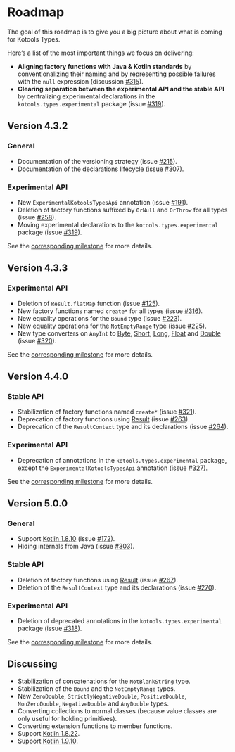 <!--
    Copyright 2023 Kotools S.A.S.U.
    Use of this source code is governed by the MIT license.
-->

# Roadmap

The goal of this roadmap is to give you a big picture about what is coming for
Kotools Types.

Here’s a list of the most important things we focus on delivering:

- **Aligning factory functions with Java & Kotlin standards** by
  conventionalizing their naming and by representing possible failures with the
  `null` expression (discussion [#315]).
- **Clearing separation between the experimental API and the stable API** by
  centralizing experimental declarations in the `kotools.types.experimental`
  package (issue [#319]).

## Version 4.3.2 <a id="v4.3.2"></a>

### General <a id="v4.3.2-general"></a>

- Documentation of the versioning strategy (issue [#215]).
- Documentation of the declarations lifecycle (issue [#307]).

### Experimental API <a id="v4.3.2-experimental-api"></a>

- New `ExperimentalKotoolsTypesApi` annotation (issue [#191]).
- Deletion of factory functions suffixed by `OrNull` and `OrThrow` for all
  types (issue [#258]).
- Moving experimental declarations to the `kotools.types.experimental` package
  (issue [#319]).

See the [corresponding milestone][milestone-4.3.2] for more details.

## Version 4.3.3 <a id="v4.3.3"></a>

### Experimental API <a id="v4.3.3-experimental-api"></a>

- Deletion of `Result.flatMap` function (issue [#125]).
- New factory functions named `create*` for all types (issue [#316]).
- New equality operations for the `Bound` type (issue [#223]).
- New equality operations for the `NotEmptyRange` type (issue [#225]).
- New type converters on `AnyInt` to [Byte][kotlin.byte],
  [Short][kotlin.short], [Long][kotlin.long], [Float][kotlin.float] and
  [Double][kotlin.double] (issue [#320]).

See the [corresponding milestone][milestone-4.3.3] for more details.

## Version 4.4.0 <a id="v4.4.0"></a>

### Stable API <a id="v4.4.0-stable-api"></a>

- Stabilization of factory functions named `create*` (issue [#321]).
- Deprecation of factory functions using [Result][kotlin.result] (issue
  [#263]).
- Deprecation of the `ResultContext` type and its declarations (issue [#264]).

### Experimental API <a id="v4.4.0-experimental-api"></a>

- Deprecation of annotations in the `kotools.types.experimental` package, except
  the `ExperimentalKotoolsTypesApi` annotation (issue [#327]).

See the [corresponding milestone][milestone-4.4.0] for more details.

## Version 5.0.0 <a id="v5.0.0"></a>

### General <a id="v5.0.0-general"></a>

- Support [Kotlin 1.8.10][kotlin-1.8.10] (issue [#172]).
- Hiding internals from Java (issue [#303]).

### Stable API <a id="v5.0.0-stable-api"></a>

- Deletion of factory functions using [Result][kotlin.result] (issue [#267]).
- Deletion of the `ResultContext` type and its declarations (issue [#270]).

### Experimental API <a id="v5.0.0-experimental-api"></a>

- Deletion of deprecated annotations in the `kotools.types.experimental`
  package (issue [#318]).

See the [corresponding milestone][milestone-5.0.0] for more details.

## Discussing

- Stabilization of concatenations for the `NotBlankString` type.
- Stabilization of the `Bound` and the `NotEmptyRange` types.
- New `ZeroDouble`, `StrictlyNegativeDouble`, `PositiveDouble`, `NonZeroDouble`,
  `NegativeDouble` and `AnyDouble` types.
- Converting collections to normal classes (because value classes are only
  useful for holding primitives).
- Converting extension functions to member functions.
- Support [Kotlin 1.8.22][kotlin-1.8.22].
- Support [Kotlin 1.9.10][kotlin-1.9.10].

[#125]: https://github.com/kotools/types/issues/125
[#172]: https://github.com/kotools/types/issues/172
[#191]: https://github.com/kotools/types/issues/191
[#215]: https://github.com/kotools/types/issues/215
[#223]: https://github.com/kotools/types/issues/223
[#225]: https://github.com/kotools/types/issues/225
[#258]: https://github.com/kotools/types/issues/258
[#263]: https://github.com/kotools/types/issues/263
[#264]: https://github.com/kotools/types/issues/264
[#267]: https://github.com/kotools/types/issues/267
[#270]: https://github.com/kotools/types/issues/270
[#303]: https://github.com/kotools/types/issues/303
[#307]: https://github.com/kotools/types/issues/307
[#312]: https://github.com/kotools/types/issues/312
[#315]: https://github.com/kotools/types/discussions/315
[#316]: https://github.com/kotools/types/issues/316
[#318]: https://github.com/kotools/types/issues/318
[#319]: https://github.com/kotools/types/issues/319
[#320]: https://github.com/kotools/types/issues/320
[#321]: https://github.com/kotools/types/issues/321
[#327]: https://github.com/kotools/types/issues/327
[api-reference]: https://types.kotools.org
[kotlin-1.8.10]: https://github.com/JetBrains/kotlin/releases/tag/v1.8.10
[kotlin-1.8.22]: https://github.com/JetBrains/kotlin/releases/tag/v1.8.22
[kotlin-1.9.10]: https://github.com/JetBrains/kotlin/releases/tag/v1.9.10
[kotlin.byte]: https://kotlinlang.org/api/latest/jvm/stdlib/kotlin/-byte
[kotlin.double]: https://kotlinlang.org/api/latest/jvm/stdlib/kotlin/-double
[kotlin.float]: https://kotlinlang.org/api/latest/jvm/stdlib/kotlin/-float
[kotlin.long]: https://kotlinlang.org/api/latest/jvm/stdlib/kotlin/-long
[kotlin.result]: https://kotlinlang.org/api/latest/jvm/stdlib/kotlin/-result
[kotlin.short]: https://kotlinlang.org/api/latest/jvm/stdlib/kotlin/-short
[milestone-4.3.2]: https://github.com/kotools/types/milestone/22
[milestone-4.3.3]: https://github.com/kotools/types/milestone/29
[milestone-4.4.0]: https://github.com/kotools/types/milestone/7
[milestone-5.0.0]: https://github.com/kotools/types/milestone/27
[semantic-versioning]: https://semver.org
